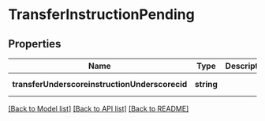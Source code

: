 # TransferInstructionPending

## Properties
Name | Type | Description | Notes
------------ | ------------- | ------------- | -------------
**transferUnderscoreinstructionUnderscorecid** | **string** |  | [default to null]

[[Back to Model list]](../README.md#documentation-for-models) [[Back to API list]](../README.md#documentation-for-api-endpoints) [[Back to README]](../README.md)


